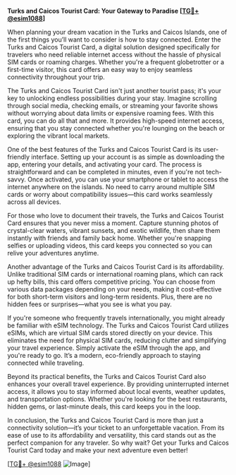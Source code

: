 **Turks and Caicos Tourist Card: Your Gateway to Paradise [[TG💪+ @esim1088](https://t.me/s/esim1088)]**

When planning your dream vacation in the Turks and Caicos Islands, one of the first things you’ll want to consider is how to stay connected. Enter the Turks and Caicos Tourist Card, a digital solution designed specifically for travelers who need reliable internet access without the hassle of physical SIM cards or roaming charges. Whether you're a frequent globetrotter or a first-time visitor, this card offers an easy way to enjoy seamless connectivity throughout your trip.

The Turks and Caicos Tourist Card isn't just another tourist pass; it's your key to unlocking endless possibilities during your stay. Imagine scrolling through social media, checking emails, or streaming your favorite shows without worrying about data limits or expensive roaming fees. With this card, you can do all that and more. It provides high-speed internet access, ensuring that you stay connected whether you're lounging on the beach or exploring the vibrant local markets.

One of the best features of the Turks and Caicos Tourist Card is its user-friendly interface. Setting up your account is as simple as downloading the app, entering your details, and activating your card. The process is straightforward and can be completed in minutes, even if you're not tech-savvy. Once activated, you can use your smartphone or tablet to access the internet anywhere on the islands. No need to carry around multiple SIM cards or worry about compatibility issues—this card works seamlessly across all devices.

For those who love to document their travels, the Turks and Caicos Tourist Card ensures that you never miss a moment. Capture stunning photos of crystal-clear waters, vibrant sunsets, and exotic wildlife, then share them instantly with friends and family back home. Whether you're snapping selfies or uploading videos, this card keeps you connected so you can relive your adventures anytime.

Another advantage of the Turks and Caicos Tourist Card is its affordability. Unlike traditional SIM cards or international roaming plans, which can rack up hefty bills, this card offers competitive pricing. You can choose from various data packages depending on your needs, making it cost-effective for both short-term visitors and long-term residents. Plus, there are no hidden fees or surprises—what you see is what you pay.

If you're someone who frequently travels internationally, you might already be familiar with eSIM technology. The Turks and Caicos Tourist Card utilizes eSIMs, which are virtual SIM cards stored directly on your device. This eliminates the need for physical SIM cards, reducing clutter and simplifying your travel experience. Simply activate the eSIM through the app, and you're ready to go. It’s a modern, eco-friendly approach to staying connected while traveling.

Beyond its practical benefits, the Turks and Caicos Tourist Card also enhances your overall travel experience. By providing uninterrupted internet access, it allows you to stay informed about local events, weather updates, and transportation options. Whether you're looking for the best restaurants, hidden gems, or last-minute deals, this card keeps you in the loop.

In conclusion, the Turks and Caicos Tourist Card is more than just a connectivity solution—it’s your ticket to an unforgettable vacation. From its ease of use to its affordability and versatility, this card stands out as the perfect companion for any traveler. So why wait? Get your Turks and Caicos Tourist Card today and make your next adventure even better!

[[TG💪+ @esim1088](https://t.me/s/esim1088) ![Image](https://i.postimg.cc/Y0z9fWf4/image.png)]